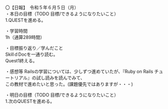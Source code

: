 〇【日報】　令和５年６月５日（月）  
・本日の目標（TODO 目標/できるようになりたいこと）  
1.QUESTを進める。 

・学習時間  
1h（通算289時間）  

・目標振り返り／学んだこと  
SkillｄDocを一通り読む。  
Quest1終える。  

・感想等 
Railsの学習については、少しずつ進めていたが、『Ruby on Rails チュートリアル』の試し読みを読んでみて、  
この教材で進めたいと思った。(課題優先ではありますが・・・)

・明日の目標（TODO 目標/できるようになりたいこと）  
1.次のQUESTを進める。   

